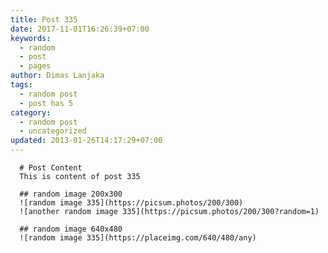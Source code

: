 ```yaml
---
title: Post 335
date: 2017-11-01T16:26:39+07:00
keywords:
  - random
  - post
  - pages
author: Dimas Lanjaka
tags:
  - random post
  - post has 5
category:
  - random post
  - uncategorized
updated: 2013-01-26T14:17:29+07:00
---
```


      # Post Content
      This is content of post 335

      ## random image 200x300
      ![random image 335](https://picsum.photos/200/300)
      ![another random image 335](https://picsum.photos/200/300?random=1)

      ## random image 640x480
      ![random image 335](https://placeimg.com/640/480/any)
      